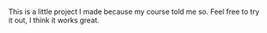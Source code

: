 This is a little project I made because my course told me so. Feel free to try it out, I think it works great.

